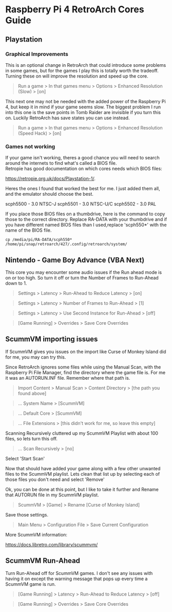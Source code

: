 # Raspberry Pi 4 RetroArch Cores Guide


## Playstation
### Graphical Improvements
This is an optional change in RetroArch that could introduce some problems in some games, but for the games I play this is totally worth the tradeoff. Turning these on will improve the resolution and speed up the core.

> Run a game > In that games menu > Options > Enhanced Resolution (Slow) > [on]

This next one may not be needed with the added power of the Raspberry Pi 4, but keep it in mind if your game seems slow.  The biggest problem I run into this one is the save points in Tomb Raider are invisible if you turn this on.  Luckily RetroArch has save states you can use instead.

> Run a game > In that games menu > Options > Enhanced Resolution (Speed Hack) > [on]
### Games not working
If your game isn't working, theres a good chance you will need to search around the internets to find what's called a BIOS file.  
Retropie has good documentation on which cores needs which BIOS files:  

https://retropie.org.uk/docs/Playstation-1/. 

Heres the ones I found that worked the best for me.  I just added them all, and the emulator should choose the best.  

scph5500 - 3.0 NTSC-J
scph5501 - 3.0 NTSC-U/C
scph5502 - 3.0 PAL

If you place those BIOS files on a thumbdrive, here is the command to copy those to the correct directory. Replace RA-DATA with your thumbdrive and if you have different named BIOS files than I used,replace 'scph550*' with the name of the BIOS file.
```
cp /media/pi/RA-DATA/scph550* /home/pi/snap/retroarch/427/.config/retroarch/system/
```

## Nintendo - Game Boy Advance (VBA Next)

This core you may encounter some audio issues if the Run ahead mode is on or too high. So turn it off or turn the Number of Frames to Run-Ahead down to 1.

> Settings > Latency > Run-Ahead to Reduce Latency > [on]

> Settings > Latency > Number of Frames to Run-Ahead > [1]

> Settings > Latency > Use Second Instance for Run-Ahead > [off]

> [Game Running] > Overrides > Save Core Overrides

## ScummVM importing issues

If ScummVM gives you issues on the import like Curse of Monkey Island did for me, you may can try this.

Since RetroArch ignores some files while using the Manual Scan, with the Raspberry Pi File Manager, find the directory where the game file is. For me it was an AUTORUN.INF file. Remember where that path is.

> Import Content > Manual Scan > Content Directory > [the path you found above]

> ... System Name > [ScummVM]

> ... Default Core > [ScummVM]

> ... File Extensions > [this didn't work for me, so leave this empty]

Scanning Recursively cluttered up my ScummVM Playlist with about 100 files, so lets turn this off.

> ... Scan Recursively > [no]

Select 'Start Scan'

Now that should have added your game along with a few other unwanted files to the ScummVM playlist.  Lets clean that list up by selecting each of those files you don't need and select 'Remove'

Ok, you can be done at this point, but I like to take it further and Rename that AUTORUN file in my ScummVM playlist.

> ScummVM > [Game] > Rename [Curse of Monkey Island]

Save those settings.

> Main Menu > Configuration File > Save Current Configuration

More ScummVM information:

https://docs.libretro.com/library/scummvm/

## ScummVM Run-Ahead

Turn Run-Ahead off for ScummVM games. I don't see any issues with having it on except the warning message that pops up every time a ScummVM game is run.

> [Game Running] > Latency > Run-Ahead to Reduce Latency > [off]

> [Game Running] > Overrides > Save Core Overrides


